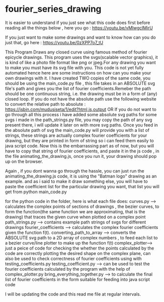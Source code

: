 # fourier_series_drawing

It is easier to understand if you just see what this code does first before reading all the things below , here you go : https://youtu.be/vMIwgcIMirU

If you just want to make some drawings and want to know how can you do just that, go here : https://youtu.be/0zXPP7o7_tU

This Program Draws any closed curve using famous method of fourier epicycle drawings.
This program uses the svgs(scalable vector graphics), it is kind of like a photo file format like png or jpeg.For any drawing you want to make you must have its svg file with you.
This code is not yet fully automated hence here are some instructions on how can you make your own drawings with it.
I have created TWO copies of the same code, you should be using the main_code.py file , this file takes in an ABSOLUTE svg file's path and gives you the list of fourier coefficients.Remeber the path should be one continuous string, i.e. the drawing must be in a form of (any) closed loop. 
If you do not have the absolute path use the following website to convert the relative path to absolute : https://jsbin.com/mudusiseta/1/edit?html,js,output
OR If you do not want to go through all this process i have added some absolute svg paths for some svgs i made in the path_strings.py file, you may copy the path of any svg present there, i will update it later on with more svg paths.
Once you feed in the absolute path of svg the main_code.py will provide you with a list of strings, these strings are actually complex fourier coefficients for your drawing, but they are printed in form of string so i can feed them easily to java script code.
Now this is the embarrassing part as of now, but you will have to copy that string of fourier coefficients, and paste it in the js code , in the file animating_the_drawing.js, once you run it, your drawing should pop up on the browser.

Again , if you dont wanna go through the hassle, you can just run the animating_the_drawing.js code, it is using the "Batman logo" drawing as an example. and as i said to make it draw something else, you will have to paste the coefficient list for the particular drawing you want, that list you will get from python main_code.py

for the python code in the folder, here is what each file does:
curves.py --> calculates the complex points of sections of drawings , the bezier curves, to form the function(the same function we are approximating, that is the drawing) that traces the given curve when plotted on a complex point
path_strings.py --> contains example path strings of svgs for different drawings
fourier_coefficients --> calculates the complex fourier coefficients given the function f(t).
converting_path_to_array --> converts the ABSOLUTE svg path to a 2D array of complex numbers , to feed each list to a bezier curve/line plotter to make up the function f(t)
complex_plotter--> just a peice of code for checking the whether the points calculated by the code are correctly plotting the desired shape on the complex plane, can also be used to check correctness of fourier coefficients using with testing_coefficients.py
testing_coefficient.py --> can be used to test the fourier coefficients calculated by the program with the help of complex_plotter.py
bring_everything_together.py --> to calculate the final list of fourier coefficients in the form suitable for feeding into java script code

I will be updating the code and this read me file at regular intervals.
